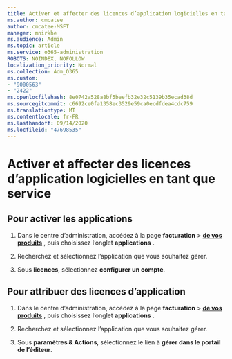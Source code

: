 ```yaml
---
title: Activer et affecter des licences d’application logicielles en tant que service
ms.author: cmcatee
author: cmcatee-MSFT
manager: mnirkhe
ms.audience: Admin
ms.topic: article
ms.service: o365-administration
ROBOTS: NOINDEX, NOFOLLOW
localization_priority: Normal
ms.collection: Adm_O365
ms.custom:
- "9000563"
- "2422"
ms.openlocfilehash: 8e0742a528a8bf5beefb32e32c5139b35ecad38d
ms.sourcegitcommit: c6692ce0fa1358ec3529e59ca0ecdfdea4cdc759
ms.translationtype: MT
ms.contentlocale: fr-FR
ms.lasthandoff: 09/14/2020
ms.locfileid: "47698535"
---
```

# <a name="activate-and-assign-software-as-a-service-app-licenses"></a>Activer et affecter des licences d’application logicielles en tant que service 

## <a name="to-activate-apps"></a>Pour activer les applications

1. Dans le centre d’administration, accédez à la page **facturation**  >  **[de vos produits](https://go.microsoft.com/fwlink/p/?linkid=842054)** , puis choisissez l’onglet **applications** .

2. Recherchez et sélectionnez l’application que vous souhaitez gérer.

3. Sous **licences**, sélectionnez **configurer un compte**.  

## <a name="to-assign-app-licenses"></a>Pour attribuer des licences d’application

1. Dans le centre d’administration, accédez à la page **facturation**  >  **[de vos produits](https://go.microsoft.com/fwlink/p/?linkid=842054)** , puis choisissez l’onglet **applications** .

2. Recherchez et sélectionnez l’application que vous souhaitez gérer.  

3. Sous **paramètres & Actions**, sélectionnez le lien à **gérer dans le portail de l’éditeur**.